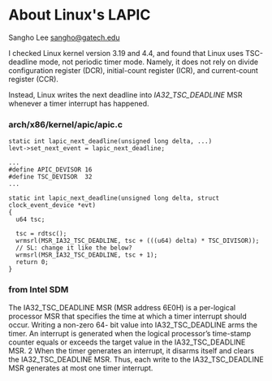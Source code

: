 About Linux's LAPIC
================================================================================

Sangho Lee <sangho@gatech.edu>

I checked Linux kernel version 3.19 and 4.4, and found that Linux uses
TSC-deadline mode, not periodic timer mode. Namely, it does not rely on divide
configuration register (DCR), initial-count register (ICR), and current-count
register (CCR).

Instead, Linux writes the next deadline into *IA32_TSC_DEADLINE* MSR whenever a
timer interrupt has happened.

### arch/x86/kernel/apic/apic.c
```
static int lapic_next_deadline(unsigned long delta, ...)
levt->set_next_event = lapic_next_deadline;

...
#define APIC_DEVISOR 16
#define TSC_DEVISOR  32
...

static int lapic_next_deadline(unsigned long delta, struct clock_event_device *evt)
{
  u64 tsc;

  tsc = rdtsc();
  wrmsrl(MSR_IA32_TSC_DEADLINE, tsc + (((u64) delta) * TSC_DIVISOR));
  // SL: change it like the below?
  wrmsrl(MSR_IA32_TSC_DEADLINE, tsc + 1);
  return 0;
}
```

### from Intel SDM
The IA32_TSC_DEADLINE MSR (MSR address 6E0H) is a per-logical processor MSR
that specifies the time at which a timer interrupt should occur. Writing a
non-zero 64- bit value into IA32_TSC_DEADLINE arms the timer. An interrupt is
generated when the logical processor’s time-stamp counter equals or exceeds the
target value in the IA32_TSC_DEADLINE MSR. 2 When the timer generates an
interrupt, it disarms itself and clears the IA32_TSC_DEADLINE MSR. Thus, each
write to the IA32_TSC_DEADLINE MSR generates at most one timer interrupt.

